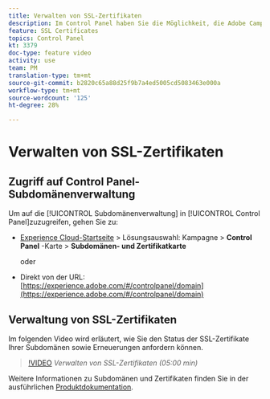 ```yaml
---
title: Verwalten von SSL-Zertifikaten
description: Im Control Panel haben Sie die Möglichkeit, die Adobe Campaign zugewiesenen Sub-Domains zu verwalten. Sie können sich Ihre Sub-Domains anzeigen lassen und eine Verlängerung der Zertifikate beantragen.
feature: SSL Certificates
topics: Control Panel
kt: 3379
doc-type: feature video
activity: use
team: PM
translation-type: tm+mt
source-git-commit: b2820c65a88d25f9b7a4ed5005cd5083463e000a
workflow-type: tm+mt
source-wordcount: '125'
ht-degree: 28%

---
```



# Verwalten von SSL-Zertifikaten

## Zugriff auf Control Panel-Subdomänenverwaltung

Um auf die [!UICONTROL Subdomänenverwaltung] in [!UICONTROL Control Panel]zuzugreifen, gehen Sie zu:

* [Experience Cloud-Startseite](https://experience.adobe.com/#/home) > Lösungsauswahl: Kampagne > **Control Panel** -Karte > **Subdomänen- und Zertifikatkarte**

   oder
* Direkt von der URL: [https://experience.adobe.com/#/controlpanel/domain](https://experience.adobe.com/#/controlpanel/domain)

## Verwaltung von SSL-Zertifikaten

Im folgenden Video wird erläutert, wie Sie den Status der SSL-Zertifikate Ihrer Subdomänen sowie Erneuerungen anfordern können.

>[!VIDEO](https://video.tv.adobe.com/v/28492?quality=12)
*Verwalten von SSL-Zertifikaten (05:00 min)*

Weitere Informationen zu Subdomänen und Zertifikaten finden Sie in der ausführlichen [Produktdokumentation](https://helpx.adobe.com/de/campaign/kb/control-panel-subdomains-certificates.html).
